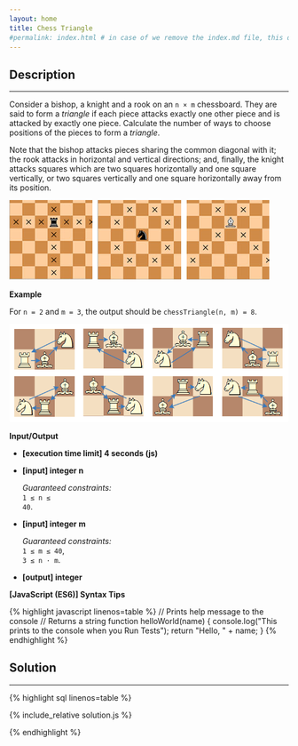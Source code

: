 ```yaml
---
layout: home
title: Chess Triangle
#permalink: index.html # in case of we remove the index.md file, this doc will be the index page
---
```


<div class="row">
<div class="columnStmt" markdown="1">

## Description

---

Consider a bishop, a knight and a rook on an <code>n × m</code> chessboard. They are said to form a _triangle_ if each piece attacks exactly one other piece and is attacked by exactly one piece. Calculate the number of ways to choose positions of the pieces to form a _triangle_.

Note that the bishop attacks pieces sharing the common diagonal with it; the rook attacks in horizontal and vertical directions; and, finally, the knight attacks squares which are two squares horizontally and one square vertically, or two squares vertically and one square horizontally away from its position.

![](./images/moves.png)

**Example**

For <code>n = 2</code> and <code>m = 3</code>, the output should be
<code>chessTriangle(n, m) = 8</code>.

![](./images/example.png)

**Input/Output**

- **[execution time limit] 4 seconds (js)**
- **[input] integer n**

  _Guaranteed constraints:_<br>
  <code>1 ≤ n ≤ 40</code>.

- **[input] integer m**

  _Guaranteed constraints:_<br>
  <code>1 ≤ m ≤ 40</code>,<br>
  <code>3 ≤ n · m</code>.

* **[output] integer**

**[JavaScript (ES6)] Syntax Tips**

{% highlight javascript linenos=table %}
// Prints help message to the console
// Returns a string
function helloWorld(name) {
console.log("This prints to the console when you Run Tests");
return "Hello, " + name;
}
{% endhighlight %}

</div>
<div class="columnSol" markdown="1">

## Solution

---

{% highlight sql linenos=table %}

{% include_relative solution.js %}

{% endhighlight %}

</div>
</div>
